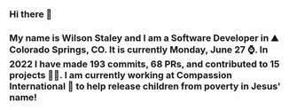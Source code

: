 ### Hi there 👋

### My name is Wilson Staley and I am a Software Developer in ⛰ Colorado Springs, CO.  It is currently Monday, June 27 ⌚. In 2022 I have made 193 commits, 68 PRs, and contributed to 15 projects 👨‍💻. I am currently working at Compassion International 🏢 to help release children from poverty in Jesus' name!
